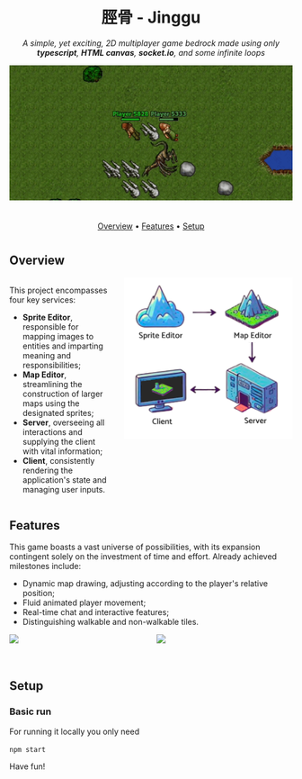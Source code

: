<div align="center">

# 脛骨 - Jinggu

_A simple, yet exciting, 2D multiplayer game bedrock made using only **typescript**, **HTML canvas**, **socket.io**, and some infinite loops_

<img src="docs/dancing-wide.gif" style="margin-bottom: 20px"/>

[Overview](#overview) •
[Features](#features) •
[Setup](#setup)

</div>

<div style="margin-top: 40px" />

## <a name="overview"></a> Overview

<div style="display: flex">
<div style="flex: 1; padding-right: 20px;">

This project encompasses four key services:

- **Sprite Editor**, responsible for mapping images to entities and imparting meaning and responsibilities;
- **Map Editor**, streamlining the construction of larger maps using the designated sprites;
- **Server**, overseeing all interactions and supplying the client with vital information;
- **Client**, consistently rendering the application's state and managing user inputs.

</div>
<div style="">
<img src="docs/flow.png" style="margin-bottom: 20px; max-width: 300px"/>
</div>
</div>

## <a name="features"></a> Features

This game boasts a vast universe of possibilities, with its expansion contingent solely on the investment of time and effort. Already achieved milestones include:

- Dynamic map drawing, adjusting according to the player's relative position;
- Fluid animated player movement;
- Real-time chat and interactive features;
- Distinguishing walkable and non-walkable tiles.

<div style="display: flex">

<div style="flex: 1; padding-right: 20px;">
<img src="docs/hi.gif" style="margin-bottom: 20px"/>
</div>

<div style="flex: 1;">
<img src="docs/walking.gif" style="margin-bottom: 20px"/>
</div>

</div>

<div style="margin-top: 40px" />

## <a name="setup"></a> Setup

### Basic run

For running it locally you only need

`npm start`

Have fun!
